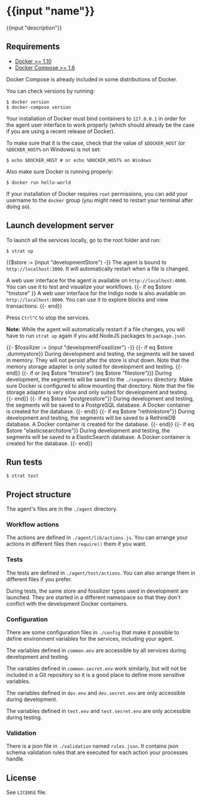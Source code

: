 # {{input "name"}}

{{input "description"}}

## Requirements

* [Docker >= 1.10](https://www.docker.com/products/docker)
* [Docker Compose >= 1.6](https://docs.docker.com/compose/install)

Docker Compose is already included in some distributions of Docker.

You can check versions by running:

```
$ docker version
$ docker-compose version
```

Your installation of Docker must bind containers to `127.0.0.1` in order for the
agent user interface to work properly (which should already be the case if you
are using a recent release of Docker).

To make sure that it is the case, check that the value of `$DOCKER_HOST`
(or `%DOCKER_HOST%` on Windows) is not set:

```
$ echo $DOCKER_HOST # or echo %DOCKER_HOST% on Windows
```

Also make sure Docker is running properly:

```
$ docker run hello-world
```

If your installation of Docker requires `root` permissions, you can add your
username to the `docker` group (you might need to restart your terminal after
doing so).

## Launch development server

To launch all the services locally, go to the root folder and run:

```
$ strat up
```

{{$store := (input "developmentStore") -}}
The agent is bound to `http://localhost:3000`. It will automatically restart
when a file is changed.

A web user interface for the agent is available on `http://localhost:4000`.
You can use it to test and visualize your workflows.
{{- if eq $store "tmstore" }}
A web user interface for the Indigo node is also available on
`http://localhost:8000`. You can use it to explore blocks and view transactions.
{{- end}}

Press `Ctrl^C` to stop the services.

**Note:** While the agent will automatically restart if a file changes, you will
have to run `strat up` again if you add NodeJS packages to `package.json`.

{{- $fossilizer := (input "developmentFossilizer") -}}
{{- if eq $store .dummystore}}
During development and testing, the segments will be saved in memory.
They will not persist after the store is shut down.
Note that the memory storage adapter is only suited for development and testing.
{{- end}}
{{- if or (eq $store "tmstore") (eq $store "filestore")}}
During development, the segments will be saved to the `./segments` directory.
Make sure Docker is configured to allow mounting that directory.
Note that the file storage adapter is very slow and only suited for development and
testing.
{{- end}}
{{- if eq $store "postgresstore"}}
During development and testing, the segments will be saved to a PostgreSQL database.
A Docker container is created for the database.
{{- end}}
{{- if eq $store "rethinkstore"}}
During development and testing, the segments will be saved to a RethinkDB database.
A Docker container is created for the database.
{{- end}}
{{- if eq $store "elasticsearchstore"}}
During development and testing, the segments will be saved to a ElasticSearch database.
A Docker container is created for the database.
{{- end}}

## Run tests

```
$ strat test
```

## Project structure

The agent's files are in the `./agent` directory.

### Workflow actions

The actions are defined in `./agent/lib/actions.js`.
You can arrange your actions in different files then `require()` them if you
want.

### Tests

The tests are defined in `./agent/test/actions`. You can also arrange them in
different files if you prefer.

During tests, the same store and fossilizer types used in development are
launched. They are started in a different namespace so that they don't conflict
with the development Docker containers.

### Configuration

There are some configuration files in `./config` that make it possible to define
environment variables for the services, including your agent.

The variables defined in `common.env` are accessible by all services during
development and testing.

The variables defined in `common.secret.env` work similarly, but will not be
included in a Git repository so it is a good place to define more sensitive
variables.

The variables defined in `dev.env` and `dev.secret.env` are only accessible
during development.

The variables defined in `test.env` and `test.secret.env` are only accessible
during testing.

### Validation

There is a json file in `./validation` named `rules.json`.
It contains json schema validation rules that are executed for each action your processes handle.

## License

See `LICENSE` file.
